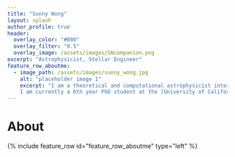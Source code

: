 ```yaml
---
title: "Sunny Wong"
layout: splash
author_profile: true
header:
  overlay_color: "#000"
  overlay_filter: "0.5"
  overlay_image: /assets/images/SNcompanion.png
excerpt: "Astrophysicist, Stellar Engineer"
feature_row_aboutme:
  - image_path: /assets/images/sunny_wong.jpg
    alt: "placeholder image 1"
    excerpt: "I am a theoretical and computational astrophysicist interested in the dynamical lives of white dwarfs in binary systems. I use a combination of 1D stellar evolution models and 3D hydrodynamical models to study how white dwarfs interact with their companion stars, and the remnants they form. <br /> 
    I am currently a 6th year PhD student at the [University of California, Santa Barbara](https://www.ucsb.edu) advised by [Professor Lars Bildsten](https://www.kitp.ucsb.edu/bildsten). I finished my undergraduate studies at the [University of California, Santa Cruz](https://www.ucsc.edu) co-advised by [Professor Enrico Ramirez-Ruiz](https://www.astro.ucsc.edu/faculty/index.php?uid=raruiz) and [Dr Josiah Schwab](https://yoshiyahu.org). "
---
```


# About

{% include feature_row id="feature_row_aboutme" type="left" %}




